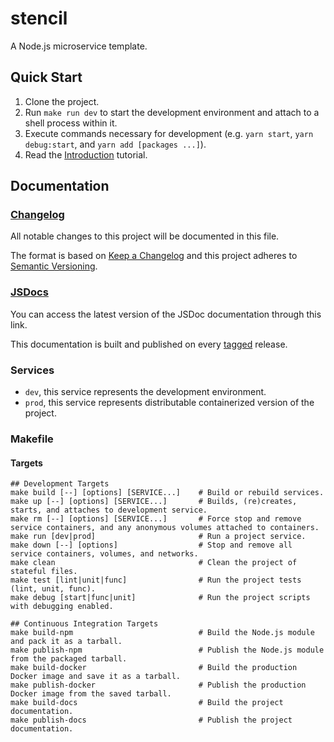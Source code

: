 # stencil

A Node.js microservice template.

## Quick Start

1. Clone the project.
2. Run `make run dev` to start the development environment and attach to a shell process within it.
3. Execute commands necessary for development (e.g. `yarn start`, `yarn debug:start`, and `yarn add [packages ...]`).
4. Read the [Introduction][introduction] tutorial.

## Documentation

### [Changelog][changelog]

All notable changes to this project will be documented in this file.

The format is based on [Keep a Changelog](http://keepachangelog.com/en/1.0.0/)
and this project adheres to [Semantic Versioning](http://semver.org/spec/v2.0.0.html).

### [JSDocs][docs]

You can access the latest version of the JSDoc documentation through this link.

This documentation is built and published on every [tagged][tags] release.

### Services

- `dev`, this service represents the development environment.
- `prod`, this service represents distributable containerized version of the project.

### Makefile

#### Targets

```shell
## Development Targets
make build [--] [options] [SERVICE...]    # Build or rebuild services.
make up [--] [options] [SERVICE...]       # Builds, (re)creates, starts, and attaches to development service.
make rm [--] [options] [SERVICE...]       # Force stop and remove service containers, and any anonymous volumes attached to containers.
make run [dev|prod]                       # Run a project service.
make down [--] [options]                  # Stop and remove all service containers, volumes, and networks.
make clean                                # Clean the project of stateful files.
make test [lint|unit|func]                # Run the project tests (lint, unit, func).
make debug [start|func|unit]              # Run the project scripts with debugging enabled.

## Continuous Integration Targets
make build-npm                            # Build the Node.js module and pack it as a tarball.
make publish-npm                          # Publish the Node.js module from the packaged tarball.
make build-docker                         # Build the production Docker image and save it as a tarball.
make publish-docker                       # Publish the production Docker image from the saved tarball.
make build-docs                           # Build the project documentation.
make publish-docs                         # Publish the project documentation.
```

[introduction]: https://synthecypher.gitlab.io/stencil/tutorial-Introduction.html
[docs]: https://synthecypher.gitlab.io/stencil/
[changelog]: ./CHANGELOG.md
[tags]: ./tags
